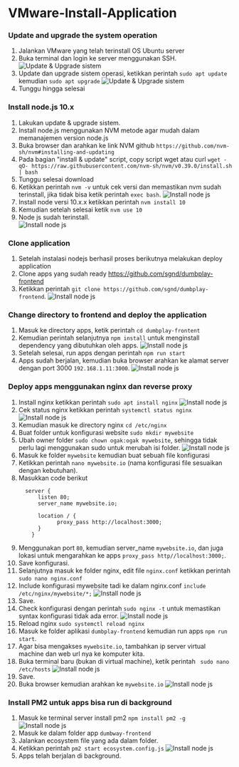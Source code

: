# VMware-Install-Application
### Update and upgrade the system operation ### 
1. Jalankan VMware yang telah terinstall OS Ubuntu server
2. Buka terminal dan login ke server menggunakan SSH.
![Update & Upgrade sistem](screenshot/gambar0.jpg)
3. Update dan upgrade sistem operasi, ketikkan perintah ```sudo apt update``` kemudian ```sudo apt upgrade```
![Update & Upgrade sistem](screenshot/gambar1.jpg)
4. Tunggu hingga selesai


### Install node.js 10.x ###

1. Lakukan update & upgrade sistem.
2. Install node.js menggunakan NVM metode agar mudah dalam memanajemen version node.js
3. Buka browser dan arahkan ke link NVM github ```https://github.com/nvm-sh/nvm#installing-and-updating```
4. Pada bagian "install & update" script, copy script wget atau curl ```wget -qO- https://raw.githubusercontent.com/nvm-sh/nvm/v0.39.0/install.sh | bash ```
5. Tunggu selesai download
6. Ketikkan perintah ```nvm -v``` untuk cek versi dan memastikan nvm sudah terinstall, jika tidak bisa ketik perintah ```exec bash```.
![Install node js](screenshot/gambar2.jpg)
7. Install node versi 10.x.x ketikkan perintah ```nvm install 10```
8. Kemudian setelah selesai ketik ```nvm use 10``` 
9. Node js sudah terinstall.<br />
![Install node js](screenshot/gambar3.jpg)


### Clone application ###

1. Setelah instalasi nodejs berhasil proses berikutnya melakukan deploy application
2. Clone apps yang sudah ready https://github.com/sgnd/dumbplay-frontend 
3. Ketikkan perintah ```git clone https://github.com/sgnd/dumbplay-frontend```.
![Install node js](screenshot/gambar3.jpg)


### Change directory to **frontend** and deploy the application ###

1. Masuk ke directory apps, ketik perintah ```cd dumbplay-frontent```
2. Kemudian perintah selanjutnya ```npm install``` untuk menginstall dependency yang dibutuhkan oleh apps.
![Install node js](screenshot/gambar5.jpg)
3. Setelah selesai, run apps dengan perintah ```npm run start```
4. Apps sudah berjalan, kemudian buka browser arahkan ke alamat server dengan port 3000 ```192.168.1.11:3000```.
![Install node js](screenshot/gambar7.jpg)

### Deploy apps menggunakan nginx dan reverse proxy ###

1. Install nginx ketikkan perintah ```sudo apt install nginx```
![Install node js](screenshot/gambar8.jpg)
2. Cek status nginx ketikkan perintah ```systemctl status nginx```
![Install node js](screenshot/gambar9.jpg)
3. Kemudian masuk ke directory nginx ```cd /etc/nginx```
4. Buat folder untuk konfigurasi website ```sudo mkdir mywebsite```
5. Ubah owner folder ```sudo chown ogak:ogak mywebsite```, sehingga tidak perlu lagi menggunakan sudo untuk merubah isi folder.
![Install node js](screenshot/gambar10.jpg)
6. Masuk ke folder ```mywebsite``` kemudian buat sebuah file konfigurasi
7. Ketikkan perintah ```nano mywebsite.io``` (nama konfigurasi file sesuaikan dengan kebutuhan).
8. Masukkan code berikut 
    ```
      server {
          listen 80;
          server_name mywebsite.io;

          location / {
                proxy_pass http://localhost:3000;
          }
        }

    ```
9. Menggunakan port ``80``, kemudian server_name ```mywebsite.io```, dan juga lokasi untuk mengarahkan ke apps ```proxy_pass http//localhost:3000;```.
10. Save konfigurasi.
11. Selanjutnya masuk ke folder nginx, edit file ```nginx.conf``` ketikkan perintah ```sudo nano nginx.conf```
12. Include konfigurasi mywebsite tadi ke dalam nginx.conf ```include /etc/nginx/mywebsite/*;``` 
![Install node js](screenshot/gambar11.jpg)
13. Save.
14. Check konfigurasi dengan perintah ```sudo nginx -t``` untuk memastikan syntax konfigurasi tidak ada error.
![Install node js](screenshot/gambar12.jpg)
15. Reload nginx ```sudo systemctl reload nginx```
16. Masuk ke folder aplikasi ```dumbplay-frontend``` kemudian run apps ```npm run start```.
17. Agar bisa mengakses ```mywebsite.io```, tambahkan ip server virtual machine dan web url nya ke komputer kita.
18. Buka terminal baru (bukan di virtual machine), ketik perintah ``` sudo nano /etc/hosts```
![Install node js](screenshot/gambar13.jpg)
19. Save.
20. Buka browser kemudian arahkan ke ```mywebsite.io```
![Install node js](screenshot/gambar14.jpg)


### Install PM2 untuk apps bisa run di background ###

1. Masuk ke terminal server install pm2 ```npm install pm2 -g```
![Install node js](screenshot/gambar15.jpg)
2. Masuk ke dalam folder app ```dumbway-frontend```
3. Jalankan ecosystem file yang ada dalam folder.
4. Ketikkan perintah ```pm2 start ecosystem.config.js```
![Install node js](screenshot/gambar17.jpg)
5. Apps telah berjalan di background.
